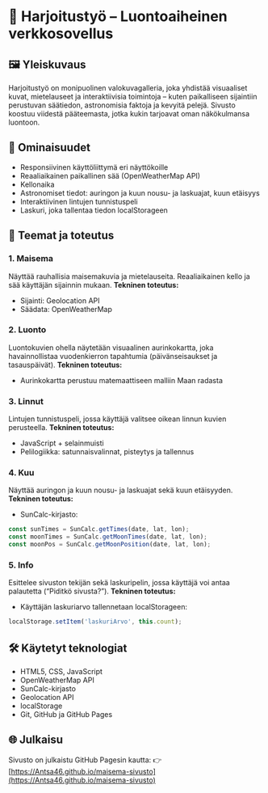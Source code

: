 # 🌿 Harjoitustyö – Luontoaiheinen verkkosovellus

## 🖼 Yleiskuvaus

Harjoitustyö on monipuolinen valokuvagalleria, joka yhdistää visuaaliset kuvat, mietelauseet ja interaktiivisia toimintoja – kuten paikalliseen sijaintiin perustuvan säätiedon, astronomisia faktoja ja kevyitä pelejä. Sivusto koostuu viidestä pääteemasta, jotka kukin tarjoavat oman näkökulmansa luontoon.

## 🔧 Ominaisuudet

* Responsiivinen käyttöliittymä eri näyttökoille
* Reaaliaikainen paikallinen sää (OpenWeatherMap API)
* Kellonaika
* Astronomiset tiedot: auringon ja kuun nousu- ja laskuajat, kuun etäisyys
* Interaktiivinen lintujen tunnistuspeli
* Laskuri, joka tallentaa tiedon localStorageen

## 📁 Teemat ja toteutus

### 1. Maisema

Näyttää rauhallisia maisemakuvia ja mietelauseita. Reaaliaikainen kello ja sää käyttäjän sijainnin mukaan.
**Tekninen toteutus:**

* Sijainti: Geolocation API
* Säädata: OpenWeatherMap

### 2. Luonto

Luontokuvien ohella näytetään visuaalinen aurinkokartta, joka havainnollistaa vuodenkierron tapahtumia (päivänseisaukset ja tasauspäivät).
**Tekninen toteutus:**

* Aurinkokartta perustuu matemaattiseen malliin Maan radasta

### 3. Linnut

Lintujen tunnistuspeli, jossa käyttäjä valitsee oikean linnun kuvien perusteella.
**Tekninen toteutus:**

* JavaScript + selainmuisti
* Pelilogiikka: satunnaisvalinnat, pisteytys ja tallennus

### 4. Kuu

Näyttää auringon ja kuun nousu- ja laskuajat sekä kuun etäisyyden.
**Tekninen toteutus:**

* SunCalc-kirjasto:

```javascript
const sunTimes = SunCalc.getTimes(date, lat, lon);
const moonTimes = SunCalc.getMoonTimes(date, lat, lon);
const moonPos = SunCalc.getMoonPosition(date, lat, lon);
```

### 5. Info

Esittelee sivuston tekijän sekä laskuripelin, jossa käyttäjä voi antaa palautetta (“Piditkö sivusta?”).
**Tekninen toteutus:**

* Käyttäjän laskuriarvo tallennetaan localStorageen:

```javascript
localStorage.setItem('laskuriArvo', this.count);
```

## 🛠 Käytetyt teknologiat

* HTML5, CSS, JavaScript 
* OpenWeatherMap API
* SunCalc-kirjasto
* Geolocation API
* localStorage
* Git, GitHub ja GitHub Pages

## 🌐 Julkaisu

Sivusto on julkaistu GitHub Pagesin kautta:
👉 [https://Antsa46.github.io/maisema-sivusto](https://Antsa46.github.io/maisema-sivusto)
